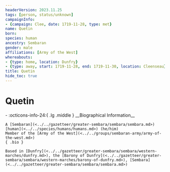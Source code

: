 ```yaml
---
headerVersion: 2023.11.25
tags: [person, status/unknown]
campaignInfo:
- {campaign: Clee, date: 1719-11-28, type: met}
name: Quetin
born:
species: human
ancestry: Sembaran
gender: male
affiliations: [Army of the West]
whereabouts:
- {type: home, location: Dunfry}
- {type: away, start: 1719-11-28, end: 1719-11-30, location: Cleenseau}
title: Quetin
hide_toc: true
---
```


# Quetin
<div class="grid cards ext-narrow-margin ext-one-column" markdown>
- :octicons-info-24:{ .lg .middle } __Biographical Information__

    A [Sembaran](<../../gazetteer/greater-sembara/sembara/sembara.md>) [human](<../../species/humans/humans.md>) (he/him)  
    Member of the [Army of the West](<../../groups/sembaran-army/army-of-the-west.md>)  
    { .bio }

    Based in [Dunfry](<../../gazetteer/greater-sembara/sembara/western-marches/dunfry.md>), the [Barony of Dunfry](<../../gazetteer/greater-sembara/sembara/western-marches/barony-of-dunfry.md>), [Sembara](<../../gazetteer/greater-sembara/sembara/sembara.md>)
</div>




